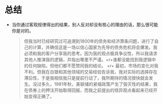 # 总结
- 当你通过客观规律得出的结果，别人反对却没有核心的理由的话，那么很可能你是对的。
  > 但我当时已经研究过可追溯到1800年的债务和经济萧条问题，进行了自己的计算，并确信这是一场以信心国家为先导的债务危机将会爆发。我必须和我的客户分享我的思考。因为我的观点极具争议性，所以我请求其他人推演我的逻辑，并指出哪里不严谨。+r+谁都没能找到我逻辑中的任何缺陷，但他们都不愿赞同我的结论。 +r+
  > 最初，市场的变化对我不利。但我在白银和其他领域的交易经验告诉我，我对实际的选择存在滞后性，于是我相信我只是提前行动了，我所期待的情况很快就会发生。没过多久，1981年秋，美联储的紧缩政策产生了毁灭性的结果，我在债券上的押注开始取得回报，而我之前提出的怪异观点看起来已经开始变得正确了。